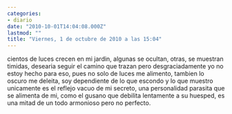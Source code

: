 ```yaml
---
categories:
- diario
date: "2010-10-01T14:04:08.000Z"
lastmod: ""
title: "Viernes, 1 de octubre de 2010 a las 15:04"
---
```


cientos de luces crecen en mi jardin, algunas se ocultan, otras, se muestran timidas, desearia seguir el camino que trazan pero desgraciadamente yo no estoy hecho para eso, pues no solo de luces me alimento, tambien lo oscuro me deleita,  soy dependiente de lo que escondo y lo que muestro unicamente es el reflejo vacuo de mi secreto, una personalidad parasita que se alimenta de mi, como el gusano que debilita lentamente a su huesped, es una mitad de un todo armonioso pero no perfecto.